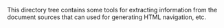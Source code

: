 This directory tree contains some tools for extracting information
from the document sources that can used for generating HTML
navigation, etc.

